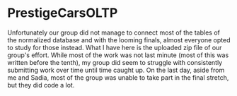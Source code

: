 # PrestigeCarsOLTP

Unfortunately our group did not manage to connect most of the tables of the normalized database and with the looming finals, almost everyone opted to study for those instead. What I have here is the uploaded zip file of our group's effort. While most of the work was not last minute (most of this was written before the tenth), my group did seem to struggle with consistently submitting work over time until time caught up. On the last day, aside from me and Sadia, most of the group was unable to take part in the final stretch, but they did code a lot. 
